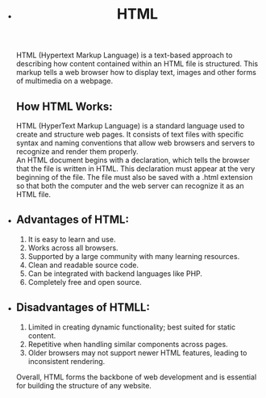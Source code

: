 <ul><header>
  <li><h1>HTML</h1></li>
</header>
<body>
  <p>HTML (Hypertext Markup Language) is a text-based approach to describing how content contained within an HTML file is structured. This markup tells a web browser how to display text, images and other forms of multimedia on a webpage.</p>
  <h2>How HTML Works:</h2>
  <p>HTML (HyperText Markup Language) is a standard language used to create and structure web pages. It consists of text files with specific syntax and naming conventions that allow web browsers and servers to recognize and render them properly.<br>An HTML document begins with a <!DOCTYPE html> declaration, which tells the browser that the file is written in HTML. This declaration must appear at the very beginning of the file. The file must also be saved with a .html extension so that both the computer and the web server can recognize it as an HTML file.</p>
<li><h2>Advantages of HTML:</h2></li>
  <ol>
    <li>It is easy to learn and use.</li>
    <li>Works across all browsers.</li>
    <li>Supported by a large community with many learning resources.</li>
    <li>Clean and readable source code.</li>
    <li>Can be integrated with backend languages like PHP.</li>
    <li>Completely free and open source.</li>
  </ol>
  <li><h2>Disadvantages of HTMLL:</h2></li>
  <ol>
    <li>Limited in creating dynamic functionality; best suited for static content.</li>
    <li>Repetitive when handling similar components across pages.</li>
    <li>Older browsers may not support newer HTML features, leading to inconsistent rendering.</li>
  </ol>
  </body>
  <footer>
    <p>Overall, HTML forms the backbone of web development and is essential for building the structure of any website.</p>
  </footer>
